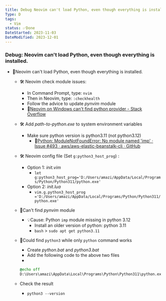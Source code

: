 ```yaml
---
title: Debug Neovim can't load Python, even though everything is installed.
Type: D
tags:
  - Vim
status: ✅Done
DateStarted: 2023-11-03
DateModified: 2023-12-01
---
```


### Debug: Neovim can't load Python, even though everything is installed.

- 🐛Neovim can't load Python, even though everything is installed.

  - 🛠️ Neovim check module issues:
    - In Command Prompt, type: `nvim`
    - Then in Neovim, type: `:checkhealth`
    - Follow the advice to update _pynvim_ module
    - 📌[Neovim on Windows can't find python provider - Stack Overflow](https://stackoverflow.com/questions/65160481/neovim-on-windows-cant-find-python-provider)
  - 🛠️ Add _path-to-python.exe_ to system environment variables
    - Make sure python version is python3.11 (not python3.12)
      - 📌[Python: ModuleNotFoundError: No module named 'imp' · Issue #493 · aws/aws-elastic-beanstalk-cli · GitHub](https://github.com/aws/aws-elastic-beanstalk-cli/issues/493)
  - 🛠️ Neovim config file (Set `g:python3_host_prog`) :
    - Option 1: _init.vim_
      - `let g:python3_host_prog='D:/Users/amazi/AppData/Local/Programs/Python/Python311/python.exe'`
    - Option 2: _init.lua_
      - `vim.g.python3_host_prog ='D:/Users/amazi/AppData/Local/Programs/Python/Python311/python.exe'`
  - 🐛Can't find _pynvim_ module
    - 💡Cause: Python `imp` module missing in python 3.12
      - Install an older version of python: python 3.11
      - `bash` > `sudo apt get python3.11`
  - 🐛Could find `python3` while only `python` command works

    - Create _python.bat_ and _python3.bat_
    - Add the following code to the above two files
    -

    ```bat
    @echo off
    D:\Users\amazi\AppData\Local\Programs\Python\Python311\python.exe %*
    ```

  - Check the result
    - `python3 --version`
